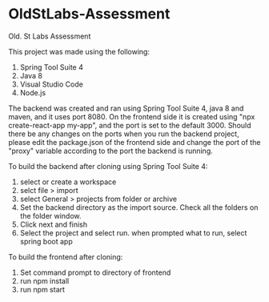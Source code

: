 # OldStLabs-Assessment
Old. St Labs Assessment

This project was made using the following:

1. Spring Tool Suite 4
2. Java 8
3. Visual Studio Code
4. Node.js

The backend was created and ran using Spring Tool Suite 4, java 8 and maven, and it uses port 8080. On the frontend side it is created using "npx create-react-app my-app", and the port is set to the default 3000. Should there be any changes on the ports when you run the backend project, please edit the package.json of the frontend side and change the port of the "proxy" variable according to the port the backend is running.

To build the backend after cloning using Spring Tool Suite 4:
1. select or create a workspace
2. selct file > import
3. select General > projects from folder or archive
5. Set the backend directory as the import source. Check all the folders on the folder window.
6. Click next and finish
7. Select the project and select run. when prompted what to run, select spring boot app

To build the frontend after cloning:
1. Set command prompt to directory of frontend
2. run npm install
3. run npm start
